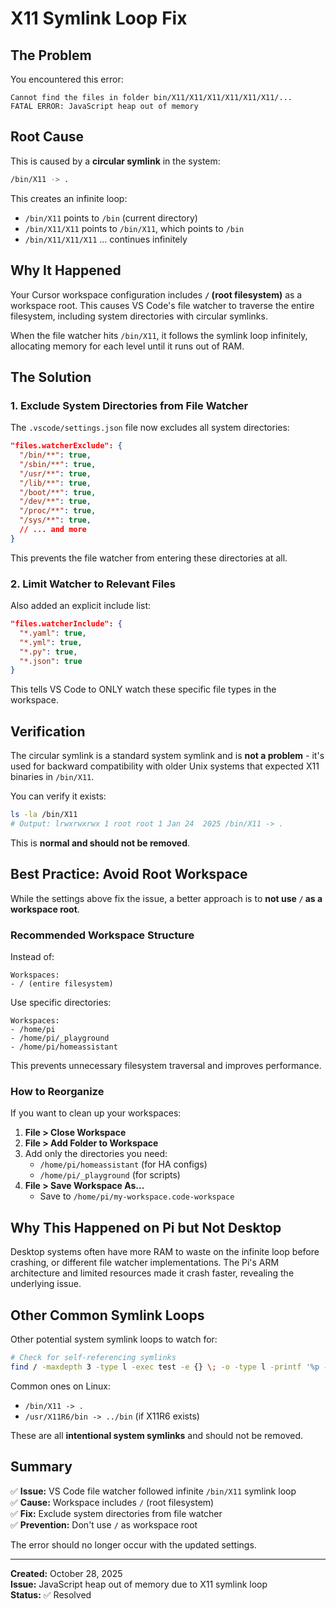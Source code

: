 # X11 Symlink Loop Fix

## The Problem

You encountered this error:
```
Cannot find the files in folder bin/X11/X11/X11/X11/X11/X11/...
FATAL ERROR: JavaScript heap out of memory
```

## Root Cause

This is caused by a **circular symlink** in the system:

```bash
/bin/X11 -> .
```

This creates an infinite loop:
- `/bin/X11` points to `/bin` (current directory)
- `/bin/X11/X11` points to `/bin/X11`, which points to `/bin`
- `/bin/X11/X11/X11` ... continues infinitely

## Why It Happened

Your Cursor workspace configuration includes **`/` (root filesystem)** as a workspace root. This causes VS Code's file watcher to traverse the entire filesystem, including system directories with circular symlinks.

When the file watcher hits `/bin/X11`, it follows the symlink loop infinitely, allocating memory for each level until it runs out of RAM.

## The Solution

### 1. Exclude System Directories from File Watcher

The `.vscode/settings.json` file now excludes all system directories:

```json
"files.watcherExclude": {
  "/bin/**": true,
  "/sbin/**": true,
  "/usr/**": true,
  "/lib/**": true,
  "/boot/**": true,
  "/dev/**": true,
  "/proc/**": true,
  "/sys/**": true,
  // ... and more
}
```

This prevents the file watcher from entering these directories at all.

### 2. Limit Watcher to Relevant Files

Also added an explicit include list:

```json
"files.watcherInclude": {
  "*.yaml": true,
  "*.yml": true,
  "*.py": true,
  "*.json": true
}
```

This tells VS Code to ONLY watch these specific file types in the workspace.

## Verification

The circular symlink is a standard system symlink and is **not a problem** - it's used for backward compatibility with older Unix systems that expected X11 binaries in `/bin/X11`.

You can verify it exists:

```bash
ls -la /bin/X11
# Output: lrwxrwxrwx 1 root root 1 Jan 24  2025 /bin/X11 -> .
```

This is **normal and should not be removed**.

## Best Practice: Avoid Root Workspace

While the settings above fix the issue, a better approach is to **not use `/` as a workspace root**.

### Recommended Workspace Structure

Instead of:
```
Workspaces:
- / (entire filesystem)
```

Use specific directories:
```
Workspaces:
- /home/pi
- /home/pi/_playground
- /home/pi/homeassistant
```

This prevents unnecessary filesystem traversal and improves performance.

### How to Reorganize

If you want to clean up your workspaces:

1. **File > Close Workspace**
2. **File > Add Folder to Workspace**
3. Add only the directories you need:
   - `/home/pi/homeassistant` (for HA configs)
   - `/home/pi/_playground` (for scripts)
4. **File > Save Workspace As...**
   - Save to `/home/pi/my-workspace.code-workspace`

## Why This Happened on Pi but Not Desktop

Desktop systems often have more RAM to waste on the infinite loop before crashing, or different file watcher implementations. The Pi's ARM architecture and limited resources made it crash faster, revealing the underlying issue.

## Other Common Symlink Loops

Other potential system symlink loops to watch for:

```bash
# Check for self-referencing symlinks
find / -maxdepth 3 -type l -exec test -e {} \; -o -type l -printf '%p -> %l\n' 2>/dev/null | grep '\->' | head -20
```

Common ones on Linux:
- `/bin/X11 -> .`
- `/usr/X11R6/bin -> ../bin`  (if X11R6 exists)

These are all **intentional system symlinks** and should not be removed.

## Summary

✅ **Issue:** VS Code file watcher followed infinite `/bin/X11` symlink loop  
✅ **Cause:** Workspace includes `/` (root filesystem)  
✅ **Fix:** Exclude system directories from file watcher  
✅ **Prevention:** Don't use `/` as workspace root  

The error should no longer occur with the updated settings.

---

**Created:** October 28, 2025  
**Issue:** JavaScript heap out of memory due to X11 symlink loop  
**Status:** ✅ Resolved





